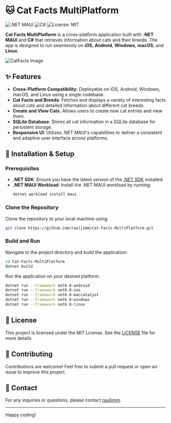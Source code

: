 # 🐱 Cat Facts MultiPlatform

![.NET MAUI](https://img.shields.io/badge/.NET%20MAUI-Framework-blueviolet)
![C#](https://img.shields.io/badge/C%23-Language-blue)
![License: MIT](https://img.shields.io/badge/License-MIT-green)

**Cat Facts MultiPlatform** is a cross-platform application built with **.NET MAUI** and **C#** that retrieves information about cats and their breeds. The app is designed to run seamlessly on **iOS**, **Android**, **Windows**, **macOS**, and **Linux**.


![CatFacts Image](https://github.com/rauljimm/CatFacts/blob/master/CatFacts/Resources/Images/cat_view.jpg)

## ✨ Features

- **Cross-Platform Compatibility**: Deployable on iOS, Android, Windows, macOS, and Linux using a single codebase.
- **Cat Facts and Breeds**: Fetches and displays a variety of interesting facts about cats and detailed information about different cat breeds.
- **Create and View Cats**: Allows users to create new cat entries and view them.
- **SQLite Database**: Stores all cat information in a SQLite database for persistent storage.
- **Responsive UI**: Utilizes .NET MAUI's capabilities to deliver a consistent and adaptive user interface across platforms.

## 🚀 Installation & Setup

### Prerequisites

- **.NET SDK**: Ensure you have the latest version of the [.NET SDK](https://dotnet.microsoft.com/download/dotnet) installed.
- **.NET MAUI Workload**: Install the .NET MAUI workload by running:
  ```bash
  dotnet workload install maui
  ```

### Clone the Repository

Clone the repository to your local machine using:
```bash
git clone https://github.com/rauljimm/Cat-Facts-MultiPlatform.git
```

### Build and Run

Navigate to the project directory and build the application:
```bash
cd Cat-Facts-MultiPlatform
dotnet build
```

Run the application on your desired platform:
```bash
dotnet run --framework net6.0-android
dotnet run --framework net6.0-ios
dotnet run --framework net6.0-maccatalyst
dotnet run --framework net6.0-windows
dotnet run --framework net6.0-linux
```

## 📜 License

This project is licensed under the MIT License. See the [LICENSE](LICENSE) file for more details.

## 🤝 Contributing

Contributions are welcome! Feel free to submit a pull request or open an issue to improve this project.

## 📧 Contact

For any inquiries or questions, please contact [rauljimm](https://github.com/rauljimm).

---

Happy coding!
